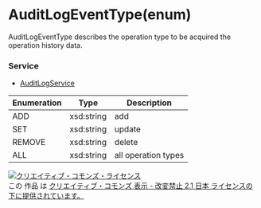 # AuditLogEventType(enum)
AuditLogEventType describes the operation type to be acquired the operation history data.<br>

### Service
+ [AuditLogService](../services/AuditLogService.md)

| Enumeration | Type | Description | 
|---|---|---|
| ADD | xsd:string | add |
| SET | xsd:string | update |
| REMOVE | xsd:string | delete |
| ALL | xsd:string | all operation types |

<a rel="license" href="http://creativecommons.org/licenses/by-nd/2.1/jp/"><img alt="クリエイティブ・コモンズ・ライセンス" style="border-width:0" src="https://i.creativecommons.org/l/by-nd/2.1/jp/88x31.png" /></a><br />この 作品 は <a rel="license" href="http://creativecommons.org/licenses/by-nd/2.1/jp/">クリエイティブ・コモンズ 表示 - 改変禁止 2.1 日本 ライセンスの下に提供されています。</a>
